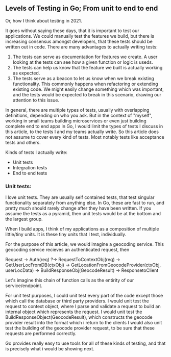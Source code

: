 ## Levels of Testing in Go; From unit to end to end
Or, how I think about testing in 2021.

It goes without saying these days, that it is important to test our applications. We could manually test the features we build, but there is increasing consensus amongst developers, that these tests should be written out in code. There are many advantages to actually writing tests:
1. The tests can serve as documentation for features we create. A user looking at the tests can see how a given function or logic is useds.
2. The tests can help us know that the feature we built is actually working as expected.
3. The tests serve as a beacon to let us know when we break existing functionality. This commonly happens when refactoring or extending existing code. We might easily change something which was important, and the tests would be expected to break in this scenario, drawing our attention to this issue.

In general, there are multiple types of tests, usually with overlapping definitions, depending on who you ask. But in the context of "myself", working in small teams building microservices or even just building complete end to end apps in Go, I would limit the types of tests I discuss in this article, to the tests I and my teams actually write. So this article does not assume to cover every kind of tests. Most notably tests like acceptance tests and others.

Kinds of tests I actually write:
- Unit tests
- Integration tests
- End to end tests

### Unit tests:
I love unit tests. They are usually self contained tests, that test singular functionality separately from anything else. In Go, these are fast to run, and pretty much should rarely change after they have been written. If you assume the tests as a pyramid, then unit tests would be at the bottom and the largest group. 

When I build apps, I think of my applications as a composition of multiple little/tiny units. It is these tiny units that I test, individually.

For the purpose of this article, we would imagine a geocoding service. This geocoding service recieves an authenticated request, then

Request -> 
Auth(req) ?-> 
RequestToContextObj(req) -> 
GetUserLocFromDB(ctxObj) -> 
GetLocationFromGeocodeProvider(ctxObj, userLocData) -> 
BuildResponseObj(GeocodeResult) -> 
ResponsetoClient 

Let's imagine this chain of function calls as the entirity of our
service/endpoint. 

For unit test purposes, I could unit test every part of the code except those
which call the database or third party providers. 
I would unit test the request
to context object, where I parse and validate a request to build an internal
object which represents the request. 
I would unit test the BuildResponseObject(GeocodeResult), which constructs the
geocode provider result into the format which i return to the clients
I would also unit test the building of the geocode provider request, to be sure
that these requests are performed correctly. 

Go provides really easy to use tools for all of these kinds of testing, and that
is precisely what i would be showing next.




